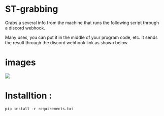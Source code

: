 # ST-grabbing

Grabs a several info from the machine that runs the following script through a discord webhook.

Many uses, you can put it in the middle of your program code, etc. It sends the result through the discord webhook link as shown below.


# images
![](https://cdn.discordapp.com/attachments/790231513849266177/956947916164067338/2022-03-25_18_57_47_LI.jpg)



# Installtion :

```pip install -r requirements.txt```
